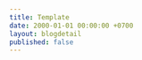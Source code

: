```yaml
---
title: Template
date: 2000-01-01 00:00:00 +0700
layout: blogdetail
published: false
---
```



